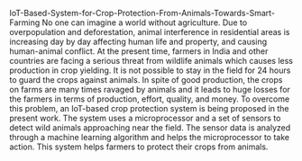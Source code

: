 IoT-Based-System-for-Crop-Protection-From-Animals-Towards-Smart-Farming
No one can imagine a world without agriculture. Due to overpopulation and deforestation, animal interference in residential areas is increasing day by day affecting human life and property, and causing human-animal conflict. At the present time, farmers in India and other countries are facing a serious threat from wildlife animals which causes less production in crop yielding. It is not possible to stay in the field for 24 hours to guard the crops against animals. In spite of good production, the crops on farms are many times ravaged by animals and it leads to huge losses for the farmers in terms of production, effort, quality, and money. To overcome this problem, an IoT-based crop protection system is being proposed in the present work. The system uses a microprocessor and a set of sensors to detect wild animals approaching near the field. The sensor data is analyzed through a machine learning algorithm and helps the microprocessor to take action. This system helps farmers to protect their crops from animals.
